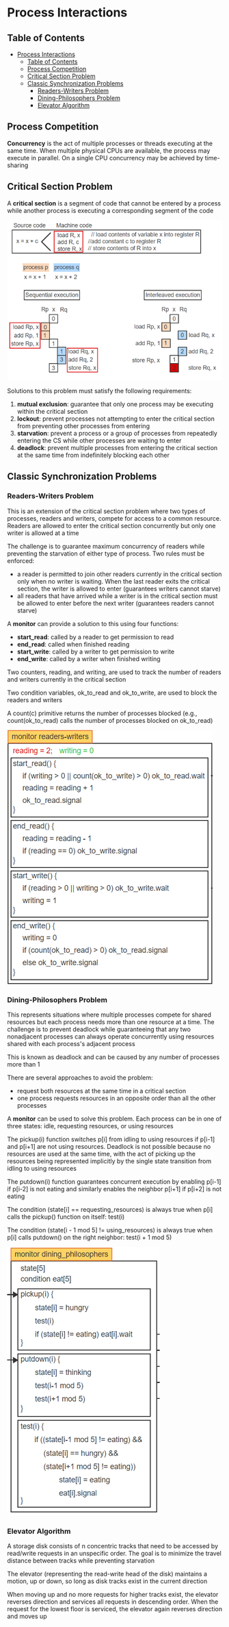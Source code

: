 # Process Interactions

## Table of Contents

- [Process Interactions](#process-interactions)
  - [Table of Contents](#table-of-contents)
  - [Process Competition](#process-competition)
  - [Critical Section Problem](#critical-section-problem)
  - [Classic Synchronization Problems](#classic-synchronization-problems)
    - [Readers-Writers Problem](#readers-writers-problem)
    - [Dining-Philosophers Problem](#dining-philosophers-problem)
    - [Elevator Algorithm](#elevator-algorithm)

## Process Competition

**Concurrency** is the act of multiple processes or threads executing at the same time. When multiple physical CPUs are available, the process may execute in parallel. On a single CPU concurrency may be achieved by time-sharing

## Critical Section Problem

A **critical section** is a segment of code that cannot be entered by a process while another process is executing a corresponding segment of the code

![critical_section](/notes/assets/concurrency/critical_section.PNG)

Solutions to this problem must satisfy the following requirements:

1. **mutual exclusion**: guarantee that only one process may be executing within the critical section
2. **lockout**: prevent processes not attempting to enter the critical section from preventing other processes from entering
3. **starvation**: prevent a process or a group of processes from repeatedly entering the CS while other processes are waiting to enter
4. **deadlock**: prevent multiple processes from entering the critical section at the same time from indefinitely blocking each other

## Classic Synchronization Problems

### Readers-Writers Problem

This is an extension of the critical section problem where two types of processes, readers and writers, compete for access to a common resource. Readers are allowed to enter the critical section concurrently but only one writer is allowed at a time

The challenge is to guarantee maximum concurrency of readers while preventing the starvation of either type of process. Two rules must be enforced:

- a reader is permitted to join other readers currently in the critical section only when no writer is waiting. When the last reader exits the critical section, the writer is allowed to enter (guarantees writers cannot starve)
- all readers that have arrived while a writer is in the critical section must be allowed to enter before the next writer (guarantees readers cannot starve)

A **monitor** can provide a solution to this using four functions:

- **start_read**: called by a reader to get permission to read
- **end_read**: called when finished reading
- **start_write**: called by a writer to get permission to write
- **end_write**: called by a writer when finished writing

Two counters, reading, and writing, are used to track the number of readers and writers currently in the critical section

Two condition variables, ok_to_read and ok_to_write, are used to block the readers and writers

A count(c) primitive returns the number of processes blocked (e.g., count(ok_to_read) calls the number of processes blocked on ok_to_read)

![monitor_readers_writers](/notes/assets/concurrency/monitor_readers_writers.PNG)

### Dining-Philosophers Problem

This represents situations where multiple processes compete for shared resources but each process needs more than one resource at a time. The challenge is to prevent deadlock while guaranteeing that any two nonadjacent processes can always operate concurrently using resources shared with each process's adjacent process

This is known as deadlock and can be caused by any number of processes more than 1

There are several approaches to avoid the problem:

- request both resources at the same time in a critical section
- one process requests resources in an opposite order than all the other processes

A **monitor** can be used to solve this problem. Each process can be in one of three states: idle, requesting resources, or using resources

The pickup(i) function switches p[i] from idling to using resources if p[i-1] and p[i+1] are not using resources. Deadlock is not possible because no resources are used at the same time, with the act of picking up the resources being represented implicitly by the single state transition from idling to using resources

The putdown(i) function guarantees concurrent execution by enabling p[i-1] if p[i-2] is not eating and similarly enables the neighbor p[i+1] if p[i+2] is not eating

The condition (state[i] == requesting_resources) is always true when p[i] calls the pickup() function on itself: test(i)

The condition (state[i - 1 mod 5] != using_resources) is always true when p[i] calls putdown() on the right neighbor: test(i + 1 mod 5)

![monitor_dining_philosophers](/notes/assets/concurrency/monitor_dining_philosophers.PNG)

### Elevator Algorithm

A storage disk consists of n concentric tracks that need to be accessed by read/write requests in an unspecific order. The goal is to minimize the travel distance between tracks while preventing starvation

The elevator (representing the read-write head of the disk) maintains a motion, up or down, so long as disk tracks exist in the current direction

When moving up and no more requests for higher tracks exist, the elevator reverses direction and services all requests in descending order. When the request for the lowest floor is serviced, the elevator again reverses direction and moves up